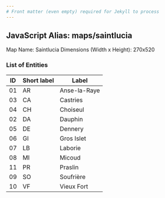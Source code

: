 ```yaml
---
# Front matter (even empty) required for Jekyll to process
---
```


## JavaScript Alias: maps/saintlucia

Map Name: Saintlucia
Dimensions (Width x Height): 270x520





### List of Entities

ID | Short label | Label
---|---|---|
01|AR|Anse-la-Raye
03|CA|Castries
04|CH|Choiseul
02|DA|Dauphin
05|DE|Dennery
06|GI|Gros Islet
07|LB|Laborie
08|MI|Micoud
11|PR|Praslin
09|SO|Soufrière
10|VF|Vieux Fort

